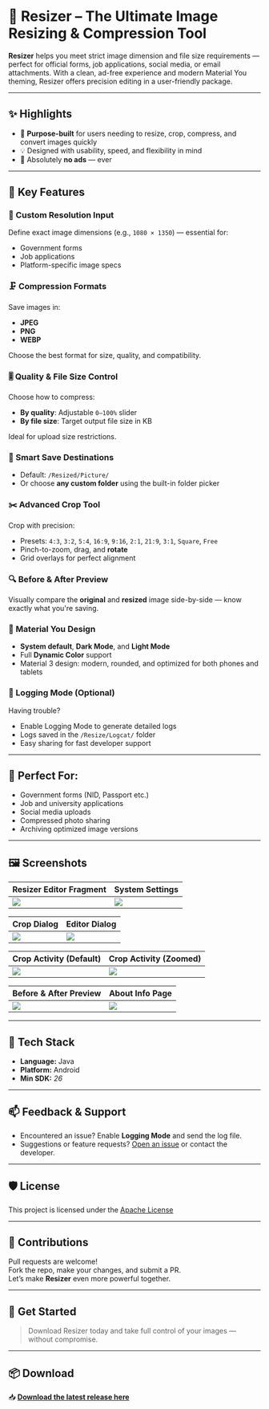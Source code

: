 # 📱 Resizer – The Ultimate Image Resizing & Compression Tool

**Resizer** helps you meet strict image dimension and file size requirements — perfect for official forms, job applications, social media, or email attachments. With a clean, ad-free experience and modern Material You theming, Resizer offers precision editing in a user-friendly package.

---

## ✨ Highlights

- 🎯 **Purpose-built** for users needing to resize, crop, compress, and convert images quickly  
- 💡 Designed with usability, speed, and flexibility in mind  
- 🚫 Absolutely **no ads** — ever  

---

## 🔧 Key Features

### 📐 Custom Resolution Input
Define exact image dimensions (e.g., `1080 × 1350`) — essential for:
- Government forms
- Job applications
- Platform-specific image specs

### 🗜️ Compression Formats
Save images in:
- **JPEG**
- **PNG**
- **WEBP**

Choose the best format for size, quality, and compatibility.

### 🎚️ Quality & File Size Control
Choose how to compress:
- **By quality**: Adjustable `0–100%` slider  
- **By file size**: Target output file size in KB

Ideal for upload size restrictions.

### 💾 Smart Save Destinations
- Default: `/Resized/Picture/`
- Or choose **any custom folder** using the built-in folder picker

### ✂️ Advanced Crop Tool
Crop with precision:
- Presets: `4:3`, `3:2`, `5:4`, `16:9`, `9:16`, `2:1`, `21:9`, `3:1`, `Square`, `Free`
- Pinch-to-zoom, drag, and **rotate**
- Grid overlays for perfect alignment

### 🔍 Before & After Preview
Visually compare the **original** and **resized** image side-by-side — know exactly what you're saving.

### 🎨 Material You Design
- **System default**, **Dark Mode**, and **Light Mode**
- Full **Dynamic Color** support
- Material 3 design: modern, rounded, and optimized for both phones and tablets

### 🐞 Logging Mode (Optional)
Having trouble?
- Enable Logging Mode to generate detailed logs
- Logs saved in the `/Resize/Logcat/` folder
- Easy sharing for fast developer support

---

## 📸 Perfect For:
- Government forms (NID, Passport etc.)
- Job and university applications
- Social media uploads
- Compressed photo sharing
- Archiving optimized image versions

---

## 🖼️ Screenshots

| Resizer Editor Fragment | System Settings |
|--------------------------|------------------|
| ![](https://github.com/ShafiqulIslamShamim/Resizer/raw/main/screenshots/ResizerEditorFragment.jpg) | ![](https://github.com/ShafiqulIslamShamim/Resizer/raw/main/screenshots/SystemSettings.jpg) |

| Crop Dialog | Editor Dialog |
|-------------|----------------|
| ![](https://github.com/ShafiqulIslamShamim/Resizer/raw/main/screenshots/CropDialog.jpg) | ![](https://github.com/ShafiqulIslamShamim/Resizer/raw/main/screenshots/EditorDialog.jpg) |

| Crop Activity (Default) | Crop Activity (Zoomed) |
|--------------------------|------------------------|
| ![](https://github.com/ShafiqulIslamShamim/Resizer/raw/main/screenshots/CropActivityDefault.jpg) | ![](https://github.com/ShafiqulIslamShamim/Resizer/raw/main/screenshots/CropActivityZoom.jpg) |

| Before & After Preview | About Info Page |
|-----------------|------------------------|
| ![](https://github.com/ShafiqulIslamShamim/Resizer/raw/main/screenshots/Before&AfterPreview.jpg) | ![](https://github.com/ShafiqulIslamShamim/Resizer/raw/main/screenshots/AboutInfoPage.jpg) |

---

## 🔧 Tech Stack

- **Language:** Java
- **Platform:** Android  
- **Min SDK:** *26*

---

## 📫 Feedback & Support

- Encountered an issue? Enable **Logging Mode** and send the log file.
- Suggestions or feature requests? [Open an issue](https://github.com/ShafiqulIslamShamim/Resizer/issues) or contact the developer.

---

## 🛡️ License

This project is licensed under the [Apache License](LICENSE)

---

## 🙌 Contributions

Pull requests are welcome!  
Fork the repo, make your changes, and submit a PR.  
Let’s make **Resizer** even more powerful together.

---

## 🚀 Get Started

> Download Resizer today and take full control of your images — without compromise.

---

## 📦 Download

📥 **[Download the latest release here](https://github.com/ShafiqulIslamShamim/Resizer/releases/tag/v1.1)**  
